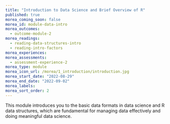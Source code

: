 ```yaml
---
title: "Introduction to Data Science and Brief Overview of R"
published: true
morea_coming_soon: false
morea_id: module-data-intro
morea_outcomes:
  - outcome-module-2
morea_readings:
  - reading-data-structures-intro
  - reading-intro-factors
morea_experiences:
morea_assessments:
  - assessment-experience-2
morea_type: module
morea_icon_url: /morea/1_introduction/introduction.jpg
morea_start_date: "2022-08-29"
morea_end_date: "2022-09-02"
morea_labels:
morea_sort_order: 2
---
```


This module introduces you to the basic data formats in data science and R data structures, which are fundamental for managing data effectively and doing meaningful data science. 


